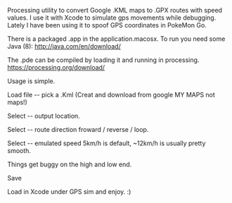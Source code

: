


Processing utility to convert Google .KML maps to .GPX routes with speed values. I use it with Xcode to simulate gps movements while debugging. Lately I have been using it to spoof GPS coordinates in PokeMon Go.

There is a packaged .app in the application.macosx. To run you need some Java (8): http://java.com/en/download/

The .pde can be compiled by loading it and running in processing. https://processing.org/download/


Usage is simple.

Load file -- pick a .Kml (Creat and download from google MY MAPS not maps!)

Select   -- output location.

Select   -- route direction froward / reverse / loop.

Select   -- emulated speed 5km/h is default, ~12km/h is usually pretty smooth. 

Things get buggy on the high and low end. 

Save    

Load in Xcode under GPS sim and enjoy. :)





